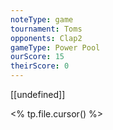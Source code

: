 ```yaml
---
noteType: game
tournament: Toms
opponents: Clap2
gameType: Power Pool
ourScore: 15
theirScore: 0
---
```

[[undefined]]







<% tp.file.cursor() %>

